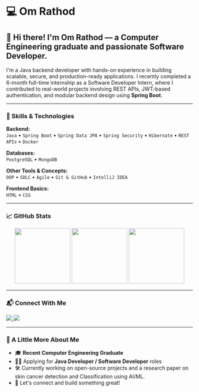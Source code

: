 # 💻 Om Rathod

## 👋 Hi there! I'm Om Rathod — a Computer Engineering graduate and passionate Software Developer.

I'm a Java backend developer with hands-on experience in building scalable, secure, and production-ready applications. I recently completed a 6-month full-time internship as a Software Developer Intern, where I contributed to real-world projects involving REST APIs, JWT-based authentication, and modular backend design using **Spring Boot**.

---

### 🚀 Skills & Technologies

**Backend:**  
`Java` • `Spring Boot` • `Spring Data JPA` • `Spring Security` • `Hibernate` • `REST APIs` • `Docker`   

**Databases:**  
`PostgreSQL` • `MongoDB`  

**Other Tools & Concepts:**  
`OOP` • `SDLC` • `Agile` • `Git & GitHub` • `IntelliJ IDEA`  

**Frontend Basics:**  
`HTML` • `CSS`

---

### 📈 GitHub Stats

<div align="center">
  <img src="https://github-readme-stats.vercel.app/api?username=Om357&show_icons=true&count_private=true&theme=dracula&hide_border=false" height="150" />
  <img src="https://streak-stats.demolab.com?user=Om357&theme=dracula&hide_border=false" height="150" />
  <img src="https://github-readme-stats.vercel.app/api/top-langs/?username=Om357&layout=compact&langs_count=6&theme=dracula&hide_border=false" height="150" />
</div>

---

### 📬 Connect With Me

<!-- Replace these links with your actual profiles -->
<p align="left">
  <a href="https://www.linkedin.com/in/omrathod357" target="_blank">
    <img src="https://img.shields.io/badge/LinkedIn-%230077B5?style=for-the-badge&logo=linkedin&logoColor=white" />
  </a>
  <a href="mailto:your-om.rathod2004.or@gmail.com" target="_blank">
    <img src="https://img.shields.io/badge/Gmail-D14836?style=for-the-badge&logo=gmail&logoColor=white" />
  </a>
  
</p>

---

### 📌 A Little More About Me

- 🎓 **Recent Computer Engineering Graduate**  
- 👨‍💻 Applying for **Java Developer / Software Developer** roles  
- 🛠️ Currently working on open-source projects and a research paper on skin cancer detection and Classification using AI/ML.  
- 💬 Let's connect and build something great!

